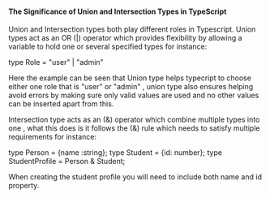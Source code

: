 #### The Significance of Union and Intersection Types in TypeScript

Union and Intersection types both play different roles in Typescript. Union types act as an OR (|) operator which provides flexibility by allowing a variable to hold one or several specified types for instance:

type Role = "user" | "admin"

Here the example can be seen that Union type helps typecript to choose either one role that is "user" or "admin" , union type also ensures helping avoid errors by making sure only valid values are used and no other values can be inserted apart from this.

Intersection type acts as an (&) operator which combine multiple types into one , what this does is it follows the (&) rule which needs to satisfy multiple requirements for instance:

type Person = {name :string};
type Student = {id: number};
type StudentProfile = Person & Student; 

When creating the student profile you will need to include both name and id property.
